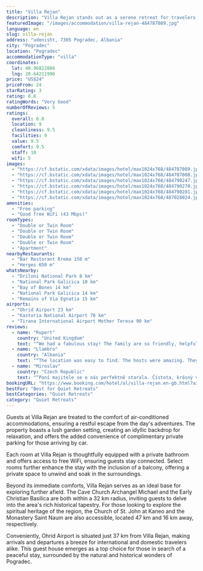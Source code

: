 ```yaml
---
title: "Villa Rejan"
description: "Villa Rejan stands out as a serene retreat for travelers seeking both tranquility and convenience in Pogradec."
featuredImage: "/images/accommodation/villa-rejan-484787089.jpg"
language: en
slug: villa-rejan
address: "udenisht, 7305 Pogradec, Albania"
city: "Pogradec"
location: "Pogradec"
accommodationType: "villa"
coordinates:
  lat: 40.96822086
  lng: 20.64211996
price: "US$24"
priceFrom: 24
starRating: 3
rating: 8.8
ratingWords: "Very Good"
numberOfReviews: 5
ratings:
  overall: 8.8
  location: 9
  cleanliness: 9.5
  facilities: 9
  value: 9.5
  comfort: 9.5
  staff: 10
  wifi: 5
images:
  - "https://cf.bstatic.com/xdata/images/hotel/max1024x768/484787089.jpg?k=0eb3dd4be80837f290eef2727dafb839faa55811ef6a70cb27fb90d039302288&o=&hp=1"
  - "https://cf.bstatic.com/xdata/images/hotel/max1024x768/484787008.jpg?k=d93a8f1f0f71b18bd5abeec522f38d71c94c804c78f62456385290cdf14b3fa9&o=&hp=1"
  - "https://cf.bstatic.com/xdata/images/hotel/max1024x768/484790247.jpg?k=000fe0b2b766cf6dda23afb14f24da40b265c589dc86c38b0571fdfa625022eb&o=&hp=1"
  - "https://cf.bstatic.com/xdata/images/hotel/max1024x768/484790270.jpg?k=6e683aea9772d411880f79b8a75fecfdb6acf20eb860e5352b961431f28b0aa2&o=&hp=1"
  - "https://cf.bstatic.com/xdata/images/hotel/max1024x768/484790281.jpg?k=8a9b34ffa1072df3841a68a418d2652a2d182d9ecac3cf84646e5e9ba66c051d&o=&hp=1"
  - "https://cf.bstatic.com/xdata/images/hotel/max1024x768/487028024.jpg?k=c7ad5eb564a5ecb1e5416443fbee3c216343f6de0dcc30c8028316b80c0292ac&o=&hp=1"
amenities:
  - "Free parking"
  - "Good free WiFi (43 Mbps)"
roomTypes:
  - "Double or Twin Room"
  - "Double or Twin Room"
  - "Double or Twin Room"
  - "Double or Twin Room"
  - "Apartment"
nearbyRestaurants:
  - "Bar Restorant Rrema 150 m"
  - "Herges 650 m"
whatsNearby:
  - "Driloni National Park 8 km"
  - "National Park Galicica 10 km"
  - "Bay of Bones 14 km"
  - "National Park Galicica 14 km"
  - "Remains of Via Egnatia 15 km"
airports:
  - "Ohrid Airport 23 km"
  - "Kastoria National Airport 78 km"
  - "Tirana International Airport Mother Teresa 90 km"
reviews:
  - name: "Rupert"
    country: "United Kingdom"
    text: "“We had a fabulous stay! The family are so friendly, helpful and wonderful people”"
  - name: "Llambro"
    country: "Albania"
    text: "“The location was easy to find. The hosts were amazing. They are very nice and fun people who made our trip even better. The hostel is also located really close to the lake, making it a must when you visit Pogradec!”"
  - name: "Miroslav"
    country: "Czech Republic"
    text: "“Paní majitele se o nás perfektně starala. Čistota, krásný výhled na jezero, parkování v objektu. Dobrý výchozí bod na výlety.”"
bookingURL: "https://www.booking.com/hotel/al/villa-rejan.en-gb.html?aid=8035640"
bestFor: "Best for Quiet Retreats"
bestCategories: "Quiet Retreats"
category: "Quiet Retreats"
---
```


Guests at Villa Rejan are treated to the comfort of air-conditioned accommodations, ensuring a restful escape from the day's adventures. The property boasts a lush garden setting, creating an idyllic backdrop for relaxation, and offers the added convenience of complimentary private parking for those arriving by car.

Each room at Villa Rejan is thoughtfully equipped with a private bathroom and offers access to free WiFi, ensuring guests stay connected. Select rooms further enhance the stay with the inclusion of a balcony, offering a private space to unwind and soak in the surroundings.

Beyond its immediate comforts, Villa Rejan serves as an ideal base for exploring further afield. The Cave Church Archangel Michael and the Early Christian Basilica are both within a 32 km radius, inviting guests to delve into the area's rich historical tapestry. For those looking to explore the spiritual heritage of the region, the Church of St. John at Kaneo and the Monastery Saint Naum are also accessible, located 47 km and 16 km away, respectively.

Conveniently, Ohrid Airport is situated just 37 km from Villa Rejan, making arrivals and departures a breeze for international and domestic travelers alike. This guest house emerges as a top choice for those in search of a peaceful stay, surrounded by the natural and historical wonders of Pogradec.